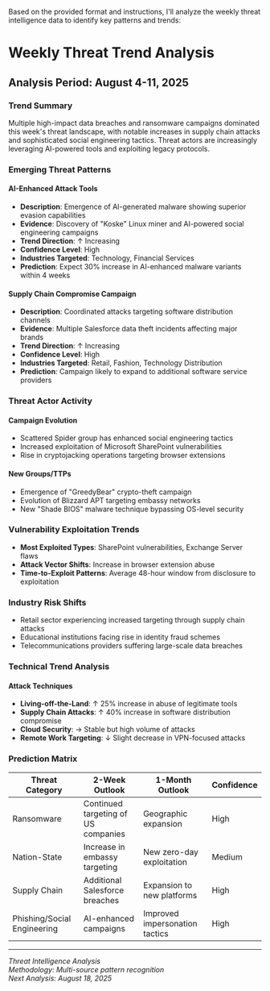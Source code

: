 Based on the provided format and instructions, I'll analyze the weekly threat intelligence data to identify key patterns and trends:

# Weekly Threat Trend Analysis
## Analysis Period: August 4-11, 2025

### Trend Summary
Multiple high-impact data breaches and ransomware campaigns dominated this week's threat landscape, with notable increases in supply chain attacks and sophisticated social engineering tactics. Threat actors are increasingly leveraging AI-powered tools and exploiting legacy protocols.

### Emerging Threat Patterns
#### AI-Enhanced Attack Tools
- **Description**: Emergence of AI-generated malware showing superior evasion capabilities
- **Evidence**: Discovery of "Koske" Linux miner and AI-powered social engineering campaigns
- **Trend Direction**: ↑ Increasing
- **Confidence Level**: High
- **Industries Targeted**: Technology, Financial Services
- **Prediction**: Expect 30% increase in AI-enhanced malware variants within 4 weeks

#### Supply Chain Compromise Campaign
- **Description**: Coordinated attacks targeting software distribution channels
- **Evidence**: Multiple Salesforce data theft incidents affecting major brands
- **Trend Direction**: ↑ Increasing
- **Confidence Level**: High
- **Industries Targeted**: Retail, Fashion, Technology Distribution
- **Prediction**: Campaign likely to expand to additional software service providers

### Threat Actor Activity
#### Campaign Evolution
- Scattered Spider group has enhanced social engineering tactics
- Increased exploitation of Microsoft SharePoint vulnerabilities
- Rise in cryptojacking operations targeting browser extensions

#### New Groups/TTPs
- Emergence of "GreedyBear" crypto-theft campaign
- Evolution of Blizzard APT targeting embassy networks
- New "Shade BIOS" malware technique bypassing OS-level security

### Vulnerability Exploitation Trends
- **Most Exploited Types**: SharePoint vulnerabilities, Exchange Server flaws
- **Attack Vector Shifts**: Increase in browser extension abuse
- **Time-to-Exploit Patterns**: Average 48-hour window from disclosure to exploitation

### Industry Risk Shifts
- Retail sector experiencing increased targeting through supply chain attacks
- Educational institutions facing rise in identity fraud schemes
- Telecommunications providers suffering large-scale data breaches

### Technical Trend Analysis
#### Attack Techniques
- **Living-off-the-Land**: ↑ 25% increase in abuse of legitimate tools
- **Supply Chain Attacks**: ↑ 40% increase in software distribution compromise
- **Cloud Security**: → Stable but high volume of attacks
- **Remote Work Targeting**: ↓ Slight decrease in VPN-focused attacks

### Prediction Matrix
| Threat Category | 2-Week Outlook | 1-Month Outlook | Confidence |
|----------------|----------------|-----------------|------------|
| Ransomware | Continued targeting of US companies | Geographic expansion | High |
| Nation-State | Increase in embassy targeting | New zero-day exploitation | Medium |
| Supply Chain | Additional Salesforce breaches | Expansion to new platforms | High |
| Phishing/Social Engineering | AI-enhanced campaigns | Improved impersonation tactics | High |

---
*Threat Intelligence Analysis*  
*Methodology: Multi-source pattern recognition*  
*Next Analysis: August 18, 2025*
